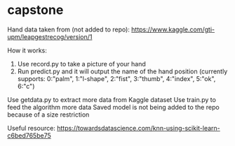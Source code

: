 # capstone

Hand data taken from (not added to repo): https://www.kaggle.com/gti-upm/leapgestrecog/version/1

How it works: 
1. Use record.py to take a picture of your hand
2. Run predict.py and it will output the name of the hand position (currently supports:  0:"palm", 1:"l-shape", 2:"fist", 3:"thumb", 4:"index", 5:"ok", 6:"c")

Use getdata.py to extract more data from Kaggle dataset
Use train.py to feed the algorithm more data
Saved model is not being added to the repo because of a size restriction

Useful resource: https://towardsdatascience.com/knn-using-scikit-learn-c6bed765be75